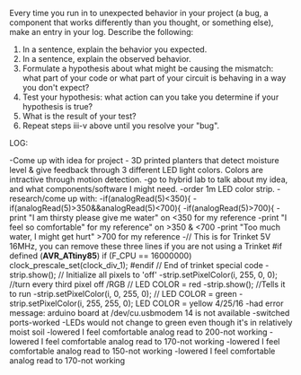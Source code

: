 Every time you run in to unexpected behavior in your project (a bug, a component that works differently than you thought, or something else), make an entry in your log. Describe the following:

1. In a sentence, explain the behavior you expected.
2. In a sentence, explain the observed behavior.
3. Formulate a hypothesis about what might be causing the mismatch: what part of your code or what part of your circuit is behaving in a way you don't expect?
4. Test your hypothesis: what action can you take you determine if your hypothesis is true?
5. What is the result of your test?
6. Repeat steps iii-v above until you resolve your "bug".

LOG: 

-Come up with idea for project - 3D printed planters that detect moisture level & give feedback through 3 different LED light colors.  Colors are intractive through motion detection.
-go to hybrid lab to talk about my idea, and what components/software I might need.
-order 1m LED color strip.
-research/come up with:
-if(analogRead(5)<350){
-if(analogRead(5)>350&&analogRead(5)<700){
-if(analogRead(5)>700){
-print "I am thirsty please give me water" on <350 for my reference 
-print "I feel so comfortable" for my reference" on >350 & <700
-print "Too much water, I might get hurt" >700 for my reference
-// This is for Trinket 5V 16MHz, you can remove these three lines if you are not using a Trinket
  #if defined (__AVR_ATtiny85__)
    if (F_CPU == 16000000) clock_prescale_set(clock_div_1);
  #endif
  // End of trinket special code
-strip.show(); // Initialize all pixels to 'off'
-strip.setPixelColor(i, 255, 0, 0);   //turn every third pixel off /RGB // LED COLOR = red
-strip.show(); //Tells it to run
-strip.setPixelColor(i, 0, 255, 0);  // LED COLOR = green
-strip.setPixelColor(i, 255, 255, 0); LED COLOR = yellow
4/25/16 -had error message: arduino board at /dev/cu.usbmodem 14 is not available
-switched ports-worked
-LEDs would not change to green even though it's in relatively moist soil
-lowered I feel comfortable analog read to 200-not working 
-lowered I feel comfortable analog read to 170-not working 
-lowered I feel comfortable analog read to 150-not working
-lowered I feel comfortable analog read to 170-not working
